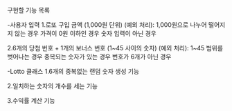 구현할 기능 목록

-사용자 입력
1.로또 구입 금액 (1,000원 단위)
(예외 처리): 
1,000원으로 나누어 떨어지지 않는 경우
가격이 0원 이하인 경우
숫자 입력이 아닌 경우

2.6개의 당첨 번호 + 1개의 보너스 번호 (1~45 사이의 숫자)
(예외 처리): 
1~45 범위를 벗어나는 경우
중복되는 숫자가 있는 경우
번호가 6개가 아닌 경우


-Lotto 클래스
1.6개의 중복없는 랜덤 숫자 생성 기능

2.일치하는 숫자의 개수를 세는 기능

3.수익률 계산 기능

